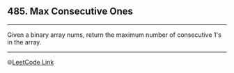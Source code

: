 ## 485. Max Consecutive Ones
---
Given a binary array nums, return the maximum number of consecutive 1's in the array.

---
🌐[LeetCode Link](https://leetcode.com/problems/max-consecutive-ones/)